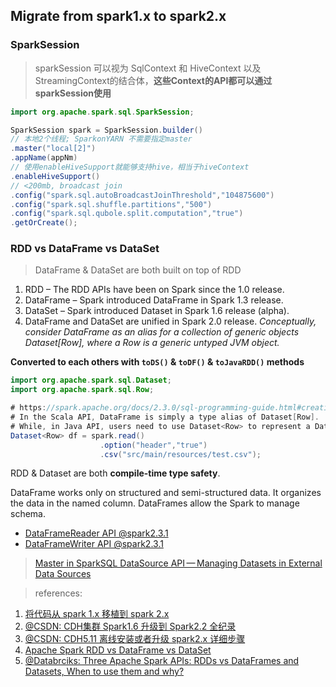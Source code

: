 ## Migrate from spark1.x to spark2.x

### SparkSession

> sparkSession 可以视为 SqlContext 和 HiveContext 以及 StreamingContext的结合体，**这些Context的API都可以通过sparkSession使用**

``` java
import org.apache.spark.sql.SparkSession;

SparkSession spark = SparkSession.builder()
// 本地2个线程; SparkonYARN 不需要指定master
.master("local[2]")
.appName(appNm)
// 使用enableHiveSupport就能够支持hive，相当于hiveContext
.enableHiveSupport()
// <200mb, broadcast join
.config("spark.sql.autoBroadcastJoinThreshold","104875600")
.config("spark.sql.shuffle.partitions","500")
.config("spark.sql.qubole.split.computation","true")
.getOrCreate();
```

### RDD vs DataFrame vs DataSet

> DataFrame & DataSet are both built on top of RDD

1. RDD – The RDD APIs have been on Spark since the 1.0 release.
2. DataFrame – Spark introduced DataFrame in Spark 1.3 release.
3. DataSet – Spark introduced Dataset in Spark 1.6 release (alpha).
4. DataFrame and DataSet are unified in Spark 2.0 release. *Conceptually, consider DataFrame as an alias for a collection of generic objects Dataset[Row], where a Row is a generic untyped JVM object.*

**Converted to each others with `toDS()` & `toDF()` & `toJavaRDD()` methods**

``` java
import org.apache.spark.sql.Dataset;
import org.apache.spark.sql.Row;

# https://spark.apache.org/docs/2.3.0/sql-programming-guide.html#creating-dataframes
# In the Scala API, DataFrame is simply a type alias of Dataset[Row]. 
# While, in Java API, users need to use Dataset<Row> to represent a DataFrame.
Dataset<Row> df = spark.read()
                    .option("header","true")
                    .csv("src/main/resources/test.csv");
```                    

RDD & Dataset are both **compile-time type safety**.

DataFrame works only on structured and semi-structured data. It organizes the data in the named column. DataFrames allow the Spark to manage schema.
- [DataFrameReader API @spark2.3.1](https://spark.apache.org/docs/2.3.1/api/java/org/apache/spark/sql/DataFrameReader.html)
- [DataFrameWriter API @spark2.3.1](https://spark.apache.org/docs/2.3.1/api/java/org/apache/spark/sql/DataFrameWriter.html)

> [Master in SparkSQL DataSource API — Managing Datasets in External Data Sources](https://jaceklaskowski.gitbooks.io/mastering-spark-sql/content/spark-sql-datasource-api.html)


> references:

1. [将代码从 spark 1.x 移植到 spark 2.x](https://www.jianshu.com/p/fb9722809165)
2. [@CSDN: CDH集群 Spark1.6 升级到 Spark2.2 全纪录](https://blog.csdn.net/Abysscarry/article/details/79550746)
3. [@CSDN: CDH5.11 离线安装或者升级 spark2.x 详细步骤](https://blog.csdn.net/u010936936/article/details/73650417)
4. [Apache Spark RDD vs DataFrame vs DataSet](https://data-flair.training/blogs/apache-spark-rdd-vs-dataframe-vs-dataset/)
5. [@Databrciks: Three Apache Spark APIs: RDDs vs DataFrames and Datasets, When to use them and why?](https://databricks.com/blog/2016/07/14/a-tale-of-three-apache-spark-apis-rdds-dataframes-and-datasets.html)
